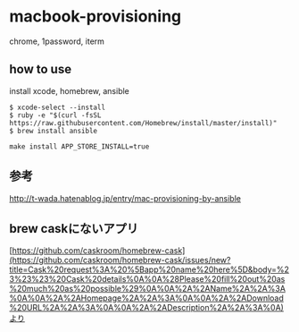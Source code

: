 # macbook-provisioning
chrome, 1password, iterm

## how to use
install xcode, homebrew, ansible

```
$ xcode-select --install
$ ruby -e "$(curl -fsSL https://raw.githubusercontent.com/Homebrew/install/master/install)"
$ brew install ansible

make install APP_STORE_INSTALL=true
```
## 参考
http://t-wada.hatenablog.jp/entry/mac-provisioning-by-ansible


## brew caskにないアプリ

[https://github.com/caskroom/homebrew-cask](https://github.com/caskroom/homebrew-cask/issues/new?title=Cask%20request%3A%20%5Bapp%20name%20here%5D&body=%23%23%23%20Cask%20details%0A%0A%28Please%20fill%20out%20as%20much%20as%20possible%29%0A%0A%2A%2AName%2A%2A%3A%0A%0A%2A%2AHomepage%2A%2A%3A%0A%0A%2A%2ADownload%20URL%2A%2A%3A%0A%0A%2A%2ADescription%2A%2A%3A%0A)より


